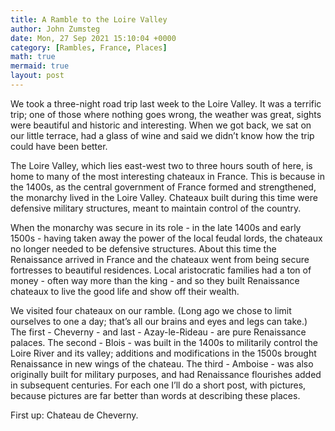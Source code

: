 ```yaml
---
title: A Ramble to the Loire Valley
author: John Zumsteg
date: Mon, 27 Sep 2021 15:10:04 +0000
category: [Rambles, France, Places]
math: true
mermaid: true
layout: post
---
```

<p class="p1"><span class="s1">We took a three-night road trip last week to the Loire Valley. It was a terrific trip; one of those where nothing goes wrong, the weather was great, sights were beautiful and historic and interesting. When we got back, we sat on our little terrace, had a glass of wine and said we didn’t know how the trip could have been better.</span></p>
<p class="p1"><span class="s1">The Loire Valley, which lies east-west two to three hours south of here, is home to many of the most interesting chateaux in France. This is because in the 1400s, as the central government of France formed and strengthened, the monarchy lived in the Loire Valley. Chateaux built during this time were defensive military structures, meant to maintain control of the country.</span></p>
<p class="p1"><span class="s1">When the monarchy was secure in its role - in the late 1400s and early 1500s - having taken away the power of the local feudal lords, the chateaux no longer needed to be defensive structures. About this time the Renaissance arrived in France and the chateaux went from being secure fortresses to beautiful residences. Local aristocratic families had a ton of money - often way more than the king - and so they built Renaissance chateaux to live the good life and show off their wealth.</span></p>
<p class="p1"><span class="s1">We visited four chateaux on our ramble. (Long ago we chose to limit ourselves to one a day; that’s all our brains and eyes and legs can take.) The first - Cheverny - and last - Azay-le-Rideau - are pure Renaissance palaces. The second - Blois - was built in the 1400s to militarily control the Loire River and its valley; additions and modifications in the 1500s brought Renaissance in new wings of the chateau. The third - Amboise - was also originally built for military purposes, and had Renaissance flourishes added in subsequent centuries. For each one I’ll do a short post, with pictures, because pictures are far better than words at describing these places.</span></p>
First up: Chateau de Cheverny.
